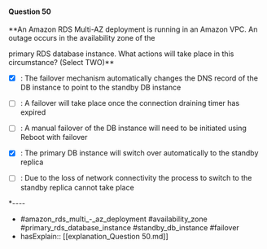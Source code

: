 #### Question  50

**An Amazon RDS Multi-AZ deployment is running in an Amazon VPC. An outage occurs in the availability zone of the

primary RDS database instance. What actions will take place in this circumstance? (Select TWO)**

- [x] :  The failover mechanism automatically changes the DNS record of the DB instance to point to the standby DB instance

- [ ] :  A failover will take place once the connection draining timer has expired

- [ ] :  A manual failover of the DB instance will need to be initiated using Reboot with failover

- [x] :  The primary DB instance will switch over automatically to the standby replica

- [ ] :  Due to the loss of network connectivity the process to switch to the standby replica cannot take place

*----

- #amazon_rds_multi_-_az_deployment #availability_zone #primary_rds_database_instance #standby_db_instance #failover
- hasExplain:: [[explanation_Question  50.md]]
